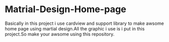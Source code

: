 # Matrial-Design-Home-page
Basically in this project i use cardview and support library to make awsome home page using martial design.All the graphic i use is i put in this project.So make your awsome using this repository.
